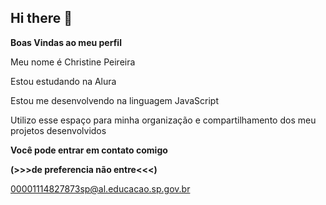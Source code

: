 ## Hi there 👋

**Boas Vindas ao meu perfil**

Meu nome é Christine Peireira


Estou estudando na Alura

Estou me desenvolvendo na linguagem JavaScript

Utilizo esse espaço para minha organização e compartilhamento dos meu projetos desenvolvidos


**Você pode entrar em contato comigo**

**(>>>de preferencia não entre<<<)**

00001114827873sp@al.educacao.sp.gov.br

